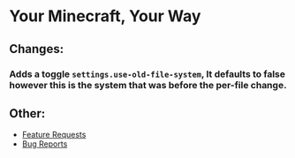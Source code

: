 # Your Minecraft, Your Way

## Changes:
### Adds a toggle `settings.use-old-file-system`, It defaults to false however this is the system that was before the per-file change.

## Other:
* [Feature Requests](https://github.com/Crazy-Crew/CrazyVouchers/discussions/categories/features)
* [Bug Reports](https://github.com/Crazy-Crew/CrazyVouchers/issues)